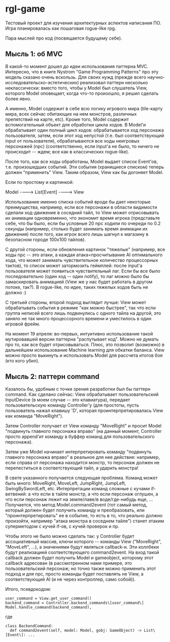 # rgl-game

Тестовый проект для изучения архитектурных аспектов написания ПО.
Игра планировалась как пошаговая rogue-like rpg.

Пара мыслей про код (посвящается будущему себе).

## Мысль 1: об MVC
В какой-то момент дошел до идеи использования паттерна MVC. Интересно, что в книге Nystrom "Game Programming Patterns" про эту модель сказано очень вскользь.
Для своих нужд (прежде всего научно-исследовательско-эстетических) реализовал паттерн несколько неклассически: вместо того, чтобы у Model был слушатель View, которого Model оповещает, когда что-то произошло, я решил сделать более явно. 

А именно, Model содержит в себе всю логику игрового мира (tile-карту мира, всех сейчас обитающих на нем монстров, различных препятствий на карте, etc). 
Кроме того, Model содержит вспомогательный объект для обработки цикла ходов. В Model'и обрабатывает один полный цикл ходов: обрабатывается ход персонажа пользователя, затем, если этот ход непустой (т.е. был соответствующий input от пользователя), обрабатываются все ходы неигровых персонажей (npc) (соответственно, если input'а не было, то ничего не происходит -- ждем; все как в классических rogue-like). 

После того, как все ходы обработаны, Model выдает список Event'ов, т.е. произошедших событий. Эти события (хранящиеся списком) теперь должен "применить" View. Таким образом, View как бы догоняет Model. 

Если по простому и картинкой:

Model ----> List[Event] ----> View


Использование именно списка событий вроде бы дает некоторые преимущества, например, если все персонажи в области видимости сделали ход-движение в соседний тайл, то View может отрисовывать их анимации одновременно, что экономит время игрока (представьте себе, что бы было, если бы условные 20 npc ходили по очереди по 0.2 секунды (например, столько будет занимать время анимации их движения) после того, как игрок всего лишь шагнул к магазину в безопасном городе 100x100 тайлов).

С другой стороны, если обновления картинок "тяжелые" (например, все ходы npc -- это атаки, а каждая атака=просчитывание AI оптимального хода, что может занимать чувствительное количество процессорных тактов), то список может затормозить геймплей: после input'а пользователя может появиться чувствительный лаг. Если бы все было последовательно (один ход -- один notify), то лаг можно было бы замаскировать анимацией (View же у нас будет работать в другом потоке, так?). 
В rogue-like, по идее, таких тяжелых ходов быть не должно :)

С третьей стороны, второй подход выглядит лучше: View может обрабатывать события в режиме "как можно быстрее", так что если группа неписей всего лишь подвинулись с одного тайла на другой, это заняло не так много процессорного времени и уместилось в один игровой фрейм. 


На момент 19 апреля: во-первых, интуитивно использование такой мутировавшей версии паттерна "распутывает код". Можно не думать про то, как все будет отрисовываться. Плюс, это позволит (возможно) в дальнейшем использование Machine learning для обкатки баланса. View можно просто выкинуть и использовать Model для рассчета итогов боя (кто кого убил).


## Мысль 2: паттерн command

Казалось бы, удобным с точки зрения разработки был бы паттерн command. Как сделано сейчас: View обрабатывает пользовательский InputDevice (в моем случае -- это клавиатура), передает пользовательскую команду Controller'у (для простоты, пусть пользователь нажал клавишу 'D', которая проинтерпретировалась View как команда "MoveRight"). 

Затем Controller получает от View команду "MoveRight" и просит Model "подвинуть главного персонажа вправо" (на данный момент, Controller просто append'ит команду в буффер команд для пользовательского персонажа).

Затем уже Model начинает интерпретировать команду "подвинуть главного персонажа вправо" в реальное для нее действие: например, если справа от персонажа находится монстр, то персонаж должен не перепеститься в соответствующий тайл, а ударить монстра!

В свете указанного получается следующая проблема. Команд может быть много: MoveRight, MoveLeft, JumpRight, JumpLeft, SwingBySwordLeft, etc. Интерпретации команд  сложные с кучами if-ветвений: а что если в тайле монстр, а что если персонаж оглушен, а что если персонаж лежит на земле/лаве/в воде/где-нибудь еще, ...
Получается, что метод Model.command2event (тот самый метод, который должен будет получить команду и преобразовать, или "проинтерпретировать" ее в событие, то есть в то, что реально должно произойти, например "атака монстра в соседнем тайле") станет этаким суперметодом с кучей if-ов, с кучей проверок и пр.

Чтобы этого не было можно сделать так: у Controller будет ассоциативный массив, ключи которого -- команды View ("MoveRight", "MoveLeft", ...), а значениями будут являться callback-и. Эти коллбеки будут реализацией соответствующего command2event. На вход такой callback должен будет получить Model и gameobject, которому этот callback адресован (в рассмотренном нами примере, это пользовательский персонаж; но точно также можно применить этот подход и для npc, просто команды будет поставлять не View, а соответствующий AI (и не через контроллер, само собой)).

Итого, псевдокодом:
```
user_command = View.get_user_command()
backend_command = Controller.backend_commands\[user_command\]
Model.handle_command(backend_command),
```
где
```
class BackendCommand:
  def command2event(self, model: Model, gobj: GameObject) -> List\[Event\]: ...
 ```
